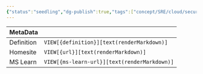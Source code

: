 ```yaml
---
{"status":"seedling","dg-publish":true,"tags":["concept/SRE/cloud/security"],"creation_date":"2024-05-06 12:17","definition":"undefined","ms-learn-url":"undefined","url":"undefined","aliases":null,"permalink":"/concepts/app-service-certificate/","dgPassFrontmatter":true}
---
```



| MetaData   |                                              |
| ---------- | -------------------------------------------- |
| Definition | `VIEW[{definition}][text(renderMarkdown)]`   |
| Homesite   | `VIEW[{url}][text(renderMarkdown)]`          |
| MS Learn   | `VIEW[{ms-learn-url}][text(renderMarkdown)]` |
